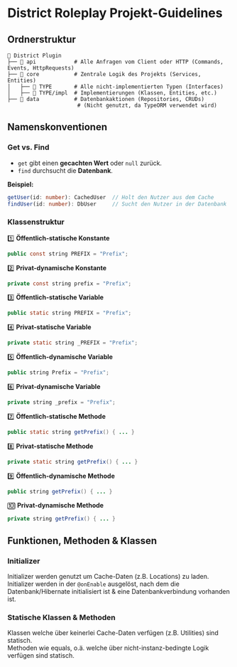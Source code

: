 # District Roleplay Projekt-Guidelines

## Ordnerstruktur

```
📂 District Plugin
├── 📂 api            # Alle Anfragen vom Client oder HTTP (Commands, Events, HttpRequests)
├── 📂 core           # Zentrale Logik des Projekts (Services, Entities)
│   ├── 📂 TYPE       # Alle nicht-implementierten Typen (Interfaces)
│   ├── 📂 TYPE/impl  # Implementierungen (Klassen, Entities, etc.)
├── 📂 data           # Datenbankaktionen (Repositories, CRUDs) 
                      # (Nicht genutzt, da TypeORM verwendet wird)
```

## Namenskonventionen

### Get vs. Find
- `get` gibt einen **gecachten Wert** oder `null` zurück.
- `find` durchsucht die **Datenbank**.  

**Beispiel:**  
```ts
getUser(id: number): CachedUser  // Holt den Nutzer aus dem Cache  
findUser(id: number): DbUser     // Sucht den Nutzer in der Datenbank  
```

### **Klassenstruktur**  

1️⃣ **Öffentlich-statische Konstante**  
   ```Java
   public const string PREFIX = "Prefix";
   ```  

2️⃣ **Privat-dynamische Konstante**  
   ```Java
   private const string prefix = "Prefix";
   ```  

3️⃣ **Öffentlich-statische Variable**  
   ```Java
   public static string PREFIX = "Prefix";
   ```  

4️⃣ **Privat-statische Variable**  
   ```Java
   private static string _PREFIX = "Prefix";
   ```  

5️⃣ **Öffentlich-dynamische Variable**  
   ```Java
   public string Prefix = "Prefix";
   ```  

6️⃣ **Privat-dynamische Variable**  
   ```Java
   private string _prefix = "Prefix";
   ```  

7️⃣ **Öffentlich-statische Methode**  
   ```Java
   public static string getPrefix() { ... }
   ```  

8️⃣ **Privat-statische Methode**  
   ```Java
   private static string getPrefix() { ... }
   ```  

9️⃣ **Öffentlich-dynamische Methode**  
   ```Java
   public string getPrefix() { ... }
   ```  

🔟 **Privat-dynamische Methode**  
   ```Java
   private string getPrefix() { ... }
   ```  

## Funktionen, Methoden & Klassen
### Initializer
Initializer werden genutzt um Cache-Daten (z.B. Locations) zu laden. Initializer werden in der `@onEnable` ausgelöst, nach dem die Datenbank/Hibernate initialisiert ist & eine Datenbankverbindung vorhanden ist. <br>

### Statische Klassen & Methoden
Klassen welche über keinerlei Cache-Daten verfügen (z.B. Utilities) sind statisch. <br>
Methoden wie equals, o.ä. welche über nicht-instanz-bedingte Logik verfügen sind statisch.
